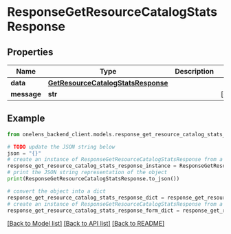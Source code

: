 # ResponseGetResourceCatalogStatsResponse


## Properties

Name | Type | Description | Notes
------------ | ------------- | ------------- | -------------
**data** | [**GetResourceCatalogStatsResponse**](GetResourceCatalogStatsResponse.md) |  | 
**message** | **str** |  | [optional] 

## Example

```python
from onelens_backend_client.models.response_get_resource_catalog_stats_response import ResponseGetResourceCatalogStatsResponse

# TODO update the JSON string below
json = "{}"
# create an instance of ResponseGetResourceCatalogStatsResponse from a JSON string
response_get_resource_catalog_stats_response_instance = ResponseGetResourceCatalogStatsResponse.from_json(json)
# print the JSON string representation of the object
print(ResponseGetResourceCatalogStatsResponse.to_json())

# convert the object into a dict
response_get_resource_catalog_stats_response_dict = response_get_resource_catalog_stats_response_instance.to_dict()
# create an instance of ResponseGetResourceCatalogStatsResponse from a dict
response_get_resource_catalog_stats_response_form_dict = response_get_resource_catalog_stats_response.from_dict(response_get_resource_catalog_stats_response_dict)
```
[[Back to Model list]](../README.md#documentation-for-models) [[Back to API list]](../README.md#documentation-for-api-endpoints) [[Back to README]](../README.md)


